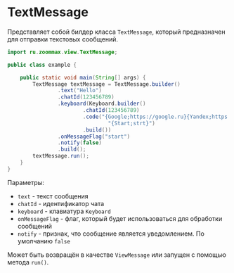 # TextMessage

Представляет собой билдер класса `TextMessage`, который предназначен для отправки текстовых сообщений.

```java
import ru.zoommax.view.TextMessage;

public class example {

    public static void main(String[] args) {
        TextMessage textMessage = TextMessage.builder()
                .text("Hello")
                .chatId(123456789)
                .keyboard(Keyboard.builder()
                        .chatId(123456789)
                        .code("{Google;https://google.ru}{Yandex;https://ya.ru}\n" +
                                "{Start;strt}")
                        .build())
                .onMessageFlag("start")
                .notify(false)
                .build();
        textMessage.run();
    }
}
```

Параметры:

- `text` - текст сообщения
- `chatId` - идентификатор чата
- `keyboard` - клавиатура `Keyboard`
- `onMessageFlag` - флаг, который будет использоваться для обработки сообщений
- `notify` - признак, что сообщение является уведомлением. По умолчанию `false`

Может быть возвращён в качестве `ViewMessage` или запущен с помощью метода `run()`.